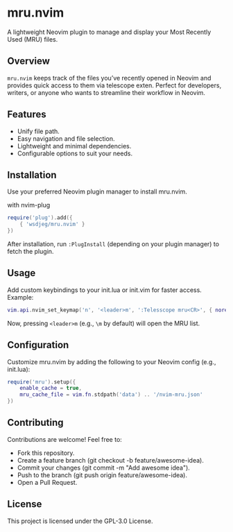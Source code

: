 # mru.nvim

A lightweight Neovim plugin to manage and display your Most Recently Used (MRU) files.

## Overview

`mru.nvim` keeps track of the files you’ve recently opened in Neovim and provides quick access to them via telescope exten.
Perfect for developers, writers, or anyone who wants to streamline their workflow in Neovim.

## Features

- Unify file path.
- Easy navigation and file selection.
- Lightweight and minimal dependencies.
- Configurable options to suit your needs.

## Installation

Use your preferred Neovim plugin manager to install mru.nvim.

with nvim-plug

```lua
require('plug').add({
    { 'wsdjeg/mru.nvim' }
})
```

After installation, run `:PlugInstall` (depending on your plugin manager) to fetch the plugin.

## Usage

Add custom keybindings to your init.lua or init.vim for faster access. Example:

```lua
vim.api.nvim_set_keymap('n', '<leader>m', ':Telesscope mru<CR>', { noremap = true, silent = true })
```

Now, pressing `<leader>m` (e.g., `\m` by default) will open the MRU list.

## Configuration

Customize mru.nvim by adding the following to your Neovim config (e.g., init.lua):

```lua
require('mru').setup({
    enable_cache = true,
    mru_cache_file = vim.fn.stdpath('data') .. '/nvim-mru.json'
})
```

## Contributing

Contributions are welcome! Feel free to:

- Fork this repository.
- Create a feature branch (git checkout -b feature/awesome-idea).
- Commit your changes (git commit -m "Add awesome idea").
- Push to the branch (git push origin feature/awesome-idea).
- Open a Pull Request.

## License

This project is licensed under the GPL-3.0 License.
